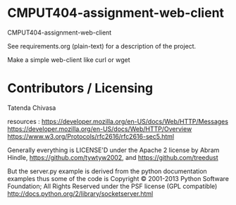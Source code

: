 CMPUT404-assignment-web-client
==============================

CMPUT404-assignment-web-client

See requirements.org (plain-text) for a description of the project.

Make a simple web-client like curl or wget

Contributors / Licensing
========================

Tatenda Chivasa 


resources : https://developer.mozilla.org/en-US/docs/Web/HTTP/Messages
        https://developer.mozilla.org/en-US/docs/Web/HTTP/Overview
        https://www.w3.org/Protocols/rfc2616/rfc2616-sec5.html
        

Generally everything is LICENSE'D under the Apache 2 license by Abram Hindle, 
https://github.com/tywtyw2002, and https://github.com/treedust

But the server.py example is derived from the python documentation
examples thus some of the code is Copyright © 2001-2013 Python
Software Foundation; All Rights Reserved under the PSF license (GPL
compatible) http://docs.python.org/2/library/socketserver.html

